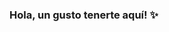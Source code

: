 ### Hola, un gusto tenerte aquí! ✨

<!--
Soy desarrolladora Front-End de Colombia

- 🌱 Actualemente soy estudiante de Laboratoria
- 🔭 Tengo un background en Administracion de empresas
- 🤔 Busco ayuda cada vez que me siento bloqueada, para avanzar en mis proyectos.
- 💬 Preguntame sobre Adaptación y perseverancia.  
- ⚡ Me encuentro aprendido Js (Desarrollando mucho más la lógica de la programacion.
